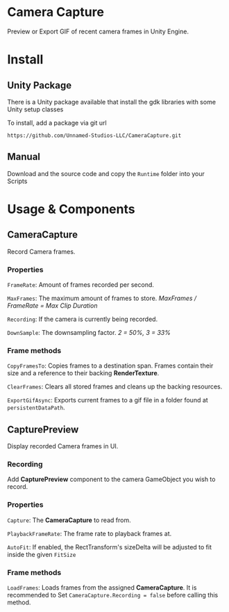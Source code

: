 # Camera Capture

Preview or Export GIF of recent camera frames in Unity Engine. 

# Install

## Unity Package

There is a Unity package available that install the gdk libraries with some Unity setup classes

To install, add a package via git url
```
https://github.com/Unnamed-Studios-LLC/CameraCapture.git
```

## Manual

Download and the source code and copy the `Runtime` folder into your Scripts

# Usage & Components

## CameraCapture
Record Camera frames.

### Properties
`FrameRate`: Amount of frames recorded per second.

`MaxFrames`: The maximum amount of frames to store. *MaxFrames / FrameRate = Max Clip Duration*

`Recording`: If the camera is currently being recorded.

`DownSample`: The downsampling factor. *2 = 50%, 3 = 33%*

### Frame methods
`CopyFramesTo`: Copies frames to a destination span. Frames contain their size and a reference to their backing **RenderTexture**.

`ClearFrames`: Clears all stored frames and cleans up the backing resources.


`ExportGifAsync`: Exports current frames to a gif file in a folder found at `persistentDataPath`.

## CapturePreview
Display recorded Camera frames in UI.

### Recording
Add **CapturePreview** component to the camera GameObject you wish to record.

### Properties
`Capture`: The **CameraCapture** to read from.

`PlaybackFrameRate`: The frame rate to playback frames at.

`AutoFit`: If enabled, the RectTransform's sizeDelta will be adjusted to fit inside the given `FitSize`

### Frame methods
`LoadFrames`: Loads frames from the assigned **CameraCapture**. It is recommended to Set `CameraCapture.Recording = false` before calling this method.